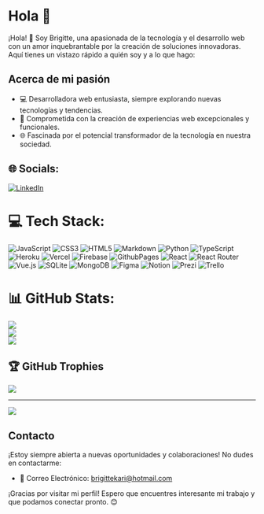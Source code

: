# Hola 👋

¡Hola! 👋 Soy Brigitte, una apasionada de la tecnología y el desarrollo web con un amor inquebrantable por la creación de soluciones innovadoras. Aquí tienes un vistazo rápido a quién soy y a lo que hago:

## Acerca de mi pasión

- 💻 Desarrolladora web entusiasta, siempre explorando nuevas tecnologías y tendencias.
- 🚀 Comprometida con la creación de experiencias web excepcionales y funcionales.
- 🌐 Fascinada por el potencial transformador de la tecnología en nuestra sociedad.

## 🌐 Socials:
[![LinkedIn](https://img.shields.io/badge/LinkedIn-%230077B5.svg?logo=linkedin&logoColor=white)](https://linkedin.com/in//butria) 

# 💻 Tech Stack:
![JavaScript](https://img.shields.io/badge/javascript-%23323330.svg?style=for-the-badge&logo=javascript&logoColor=%23F7DF1E) ![CSS3](https://img.shields.io/badge/css3-%231572B6.svg?style=for-the-badge&logo=css3&logoColor=white) ![HTML5](https://img.shields.io/badge/html5-%23E34F26.svg?style=for-the-badge&logo=html5&logoColor=white) ![Markdown](https://img.shields.io/badge/markdown-%23000000.svg?style=for-the-badge&logo=markdown&logoColor=white) ![Python](https://img.shields.io/badge/python-3670A0?style=for-the-badge&logo=python&logoColor=ffdd54) ![TypeScript](https://img.shields.io/badge/typescript-%23007ACC.svg?style=for-the-badge&logo=typescript&logoColor=white) ![Heroku](https://img.shields.io/badge/heroku-%23430098.svg?style=for-the-badge&logo=heroku&logoColor=white) ![Vercel](https://img.shields.io/badge/vercel-%23000000.svg?style=for-the-badge&logo=vercel&logoColor=white) ![Firebase](https://img.shields.io/badge/firebase-%23039BE5.svg?style=for-the-badge&logo=firebase) ![GithubPages](https://img.shields.io/badge/github%20pages-121013?style=for-the-badge&logo=github&logoColor=white) ![React](https://img.shields.io/badge/react-%2320232a.svg?style=for-the-badge&logo=react&logoColor=%2361DAFB) ![React Router](https://img.shields.io/badge/React_Router-CA4245?style=for-the-badge&logo=react-router&logoColor=white) ![Vue.js](https://img.shields.io/badge/vue.js-%2335495e.svg?style=for-the-badge&logo=vuedotjs&logoColor=%234FC08D) ![SQLite](https://img.shields.io/badge/sqlite-%2307405e.svg?style=for-the-badge&logo=sqlite&logoColor=white) ![MongoDB](https://img.shields.io/badge/MongoDB-%234ea94b.svg?style=for-the-badge&logo=mongodb&logoColor=white) ![Figma](https://img.shields.io/badge/figma-%23F24E1E.svg?style=for-the-badge&logo=figma&logoColor=white) ![Notion](https://img.shields.io/badge/Notion-%23000000.svg?style=for-the-badge&logo=notion&logoColor=white) ![Prezi](https://img.shields.io/badge/Prezi-%23000000.svg?style=for-the-badge&logo=Prezi&logoColor=white) ![Trello](https://img.shields.io/badge/Trello-%23026AA7.svg?style=for-the-badge&logo=Trello&logoColor=white)
# 📊 GitHub Stats:
![](https://github-readme-stats.vercel.app/api?username=Butria&theme=dark&hide_border=false&include_all_commits=false&count_private=false)<br/>
![](https://github-readme-streak-stats.herokuapp.com/?user=Butria&theme=dark&hide_border=false)<br/>
![](https://github-readme-stats.vercel.app/api/top-langs/?username=Butria&theme=dark&hide_border=false&include_all_commits=false&count_private=false&layout=compact)

## 🏆 GitHub Trophies
![](https://github-profile-trophy.vercel.app/?username=Butria&theme=monokai&no-frame=false&no-bg=true&margin-w=4)

---
[![](https://visitcount.itsvg.in/api?id=Butria&icon=0&color=0)](https://visitcount.itsvg.in)


## Contacto

¡Estoy siempre abierta a nuevas oportunidades y colaboraciones! No dudes en contactarme:

- 📧 Correo Electrónico: brigittekari@hotmail.com

¡Gracias por visitar mi perfil! Espero que encuentres interesante mi trabajo y que podamos conectar pronto. 😊
